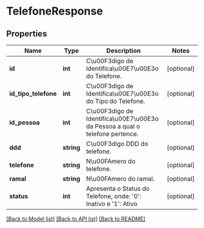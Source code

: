 # TelefoneResponse

## Properties
Name | Type | Description | Notes
------------ | ------------- | ------------- | -------------
**id** | **int** | C\u00F3digo de Identifica\u00E7\u00E3o do Telefone. | [optional] 
**id_tipo_telefone** | **int** | C\u00F3digo de Identifica\u00E7\u00E3o do Tipo do Telefone. | [optional] 
**id_pessoa** | **int** | C\u00F3digo de Identifica\u00E7\u00E3o da Pessoa a qual o telefone pertence. | [optional] 
**ddd** | **string** | C\u00F3digo DDD do telefone. | [optional] 
**telefone** | **string** | N\u00FAmero do telefone. | [optional] 
**ramal** | **string** | N\u00FAmero do ramal. | [optional] 
**status** | **int** | Apresenta o Status do Telefone, onde: &#39;0&#39;: Inativo e &#39;1&#39;: Ativo | [optional] 

[[Back to Model list]](../README.md#documentation-for-models) [[Back to API list]](../README.md#documentation-for-api-endpoints) [[Back to README]](../README.md)


